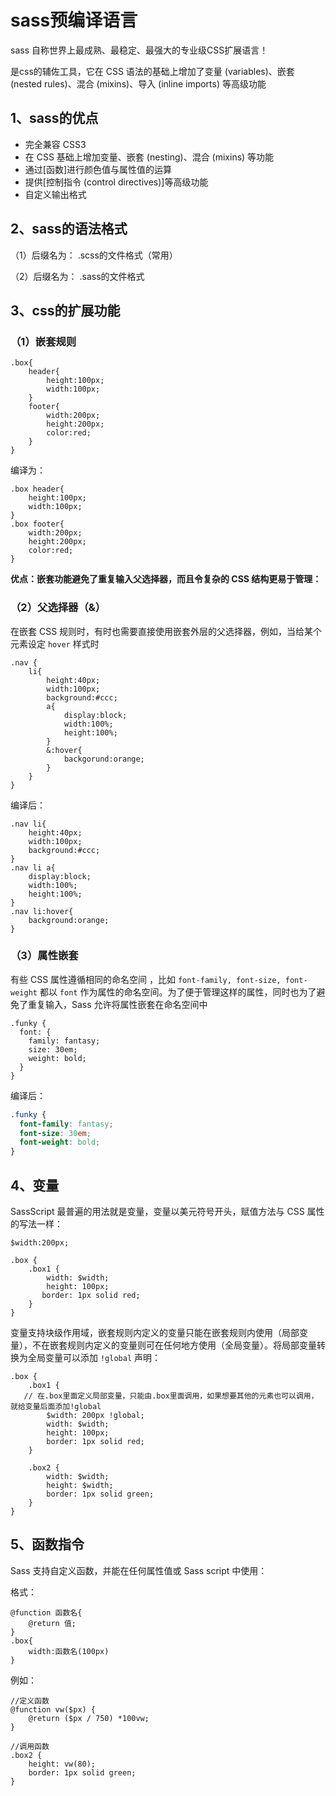 # sass预编译语言

sass 自称世界上最成熟、最稳定、最强大的专业级CSS扩展语言！

是css的辅佐工具，它在 CSS 语法的基础上增加了变量 (variables)、嵌套 (nested rules)、混合 (mixins)、导入 (inline imports) 等高级功能

## 1、sass的优点

- 完全兼容 CSS3
- 在 CSS 基础上增加变量、嵌套 (nesting)、混合 (mixins) 等功能
- 通过[函数]进行颜色值与属性值的运算
- 提供[控制指令 (control directives)]等高级功能
- 自定义输出格式

## 2、sass的语法格式

（1）后缀名为： .scss的文件格式（常用）

（2）后缀名为： .sass的文件格式



## 3、css的扩展功能

### （1）嵌套规则

```
.box{
	header{
		height:100px;
		width:100px;
	}
	footer{
		width:200px;
		height:200px;
		color:red;
	}
}
```

编译为：

```
.box header{
	height:100px;
	width:100px;
}
.box footer{
	width:200px;
	height:200px;
	color:red;
}
```

**优点：嵌套功能避免了重复输入父选择器，而且令复杂的 CSS 结构更易于管理：**

### （2）父选择器（&）

在嵌套 CSS 规则时，有时也需要直接使用嵌套外层的父选择器，例如，当给某个元素设定 `hover` 样式时

```
.nav {
	li{
		height:40px;
		width:100px;
		background:#ccc;
		a{
			display:block;
			width:100%;
			height:100%;
		}
		&:hover{
			backgorund:orange;
		}
	}
}
```

编译后：

```
.nav li{
	height:40px;
	width:100px;
	background:#ccc;
}
.nav li a{
	display:block;
	width:100%;
	height:100%;
}
.nav li:hover{
	background:orange;
}
```

### （3）属性嵌套 

有些 CSS 属性遵循相同的命名空间 ，比如 `font-family, font-size, font-weight` 都以 `font` 作为属性的命名空间。为了便于管理这样的属性，同时也为了避免了重复输入，Sass 允许将属性嵌套在命名空间中

```
.funky {
  font: {
    family: fantasy;
    size: 30em;
    weight: bold;
  }
}
```

编译后：

```css
.funky {
  font-family: fantasy;
  font-size: 30em;
  font-weight: bold;
}
```

## 4、变量

SassScript 最普遍的用法就是变量，变量以美元符号开头，赋值方法与 CSS 属性的写法一样：

```
$width:200px;

.box {
    .box1 {
        width: $width;
        height: 100px;
       border: 1px solid red;
    }
}
```

变量支持块级作用域，嵌套规则内定义的变量只能在嵌套规则内使用（局部变量），不在嵌套规则内定义的变量则可在任何地方使用（全局变量）。将局部变量转换为全局变量可以添加 `!global` 声明：

```
.box {
    .box1 {
   // 在.box里面定义局部变量，只能由.box里面调用，如果想要其他的元素也可以调用，就给变量后面添加!global
        $width: 200px !global;
        width: $width;
        height: 100px;
        border: 1px solid red;
    }

    .box2 {
        width: $width;
        height: $width;
        border: 1px solid green;
    }
}
```

## 5、函数指令

Sass 支持自定义函数，并能在任何属性值或 Sass script 中使用：

格式：

```
@function 函数名{
	@return 值;
}
.box{
	width:函数名(100px)
}
```

例如：

```
//定义函数
@function vw($px) {
    @return ($px / 750) *100vw;
}

//调用函数
.box2 {
	height: vw(80);
	border: 1px solid green;
}
```

